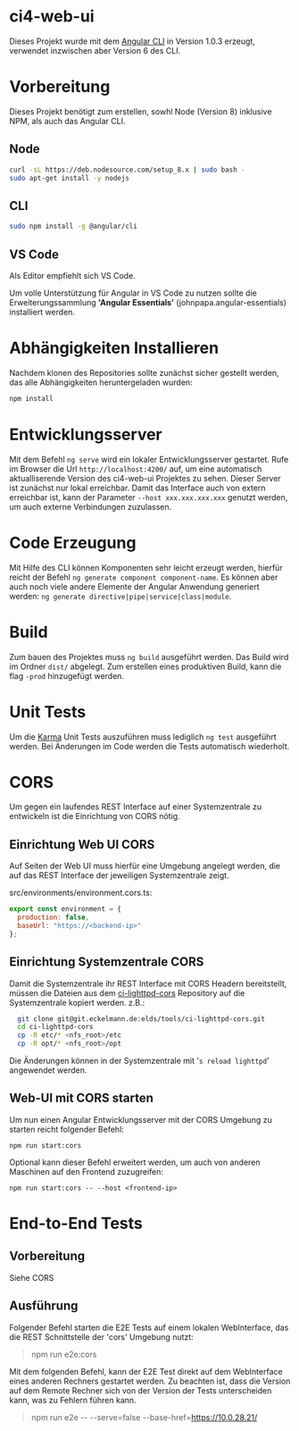 # ci4-web-ui

Dieses Projekt wurde mit dem [Angular CLI](https://github.com/angular/angular-cli) in Version 1.0.3 erzeugt, verwendet inzwischen aber Version 6 des CLI.

# Vorbereitung

Dieses Projekt benötigt zum erstellen, sowhl Node (Version 8) inklusive NPM, als auch das Angular CLI.

## Node

``` Bash
curl -sL https://deb.nodesource.com/setup_8.x | sudo bash -
sudo apt-get install -y nodejs
```

## CLI

``` Bash
sudo npm install -g @angular/cli
```
## VS Code

Als Editor empfiehlt sich VS Code. 

Um volle Unterstützung für Angular in VS Code zu nutzen sollte die Erweiterungssammlung **'Angular Essentials'** (johnpapa.angular-essentials) installiert werden.

# Abhängigkeiten Installieren

Nachdem klonen des Repositories sollte zunächst sicher gestellt werden, das alle Abhängigkeiten heruntergeladen wurden:

``` Bash
npm install
```

# Entwicklungsserver

Mit dem Befehl `ng serve` wird ein lokaler Entwicklungsserver gestartet. Rufe im Browser die Url `http://localhost:4200/` auf, um eine automatisch aktualliserende Version des ci4-web-ui Projektes zu sehen.
Dieser Server ist zunächst nur lokal erreichbar. Damit das Interface auch von extern erreichbar ist, kann der Parameter `--host xxx.xxx.xxx.xxx` genutzt werden, um auch externe Verbindungen zuzulassen.

# Code Erzeugung

Mit Hilfe des CLI können Komponenten sehr leicht erzeugt werden, hierfür reicht der Befehl `ng generate component component-name`. 
Es können aber auch noch viele andere Elemente der Angular Anwendung generiert werden: `ng generate directive|pipe|service|class|module`.

# Build

Zum bauen des Projektes muss `ng build` ausgeführt werden. Das Build wird im Ordner `dist/` abgelegt. Zum erstellen eines produktiven Build, kann die flag `-prod` hinzugefügt werden.

# Unit Tests

Um die [Karma](https://karma-runner.github.io) Unit Tests auszuführen muss lediglich `ng test` ausgeführt werden. Bei Änderungen im Code werden die Tests automatisch wiederholt.

# CORS

Um gegen ein laufendes REST Interface auf einer Systemzentrale zu entwickeln ist die Einrichtung von CORS nötig. 

## Einrichtung Web UI CORS

Auf Seiten der Web UI muss hierfür eine Umgebung angelegt werden, die auf das REST Interface der jeweiligen Systemzentrale zeigt. 

src/environments/environment.cors.ts:

``` javascript
export const environment = {
  production: false,
  baseUrl: "https://<backend-ip>"
};
```

## Einrichtung Systemzentrale CORS

Damit die Systemzentrale ihr REST Interface mit CORS Headern bereitstellt, müssen die Dateien aus dem [ci-lighttpd-cors](https://git.eckelmann.de/elds/tools/ci-lighttpd-cors) Repository auf die Systemzentrale kopiert werden. z.B.:

``` bash
  git clone git@git.eckelmann.de:elds/tools/ci-lighttpd-cors.git
  cd ci-lighttpd-cors
  cp -R etc/* <nfs_root>/etc
  cp -R opt/* <nfs_root>/opt
```

Die Änderungen können in der Systemzentrale mit '`s reload lighttpd`' angewendet werden.

## Web-UI mit CORS starten

Um nun einen Angular Entwicklungsserver mit der CORS Umgebung zu starten reicht folgender Befehl:

```
npm run start:cors
```

Optional kann dieser Befehl erweitert werden, um auch von anderen Maschinen auf den Frontend zuzugreifen:

```
npm run start:cors -- --host <frontend-ip>
```

# End-to-End Tests

## Vorbereitung

Siehe CORS

## Ausführung

Folgender Befehl starten die E2E Tests auf einem lokalen WebInterface, das die REST Schnittstelle der 'cors' Umgebung nutzt:

> npm run e2e:cors

Mit dem folgenden Befehl, kann der E2E Test direkt auf dem WebInterface eines anderen Rechners gestartet werden. Zu beachten ist, dass die Version auf dem Remote Rechner sich von der Version der Tests unterscheiden kann, was zu Fehlern führen kann.

> npm run e2e -- --serve=false --base-href=https://10.0.28.21/
